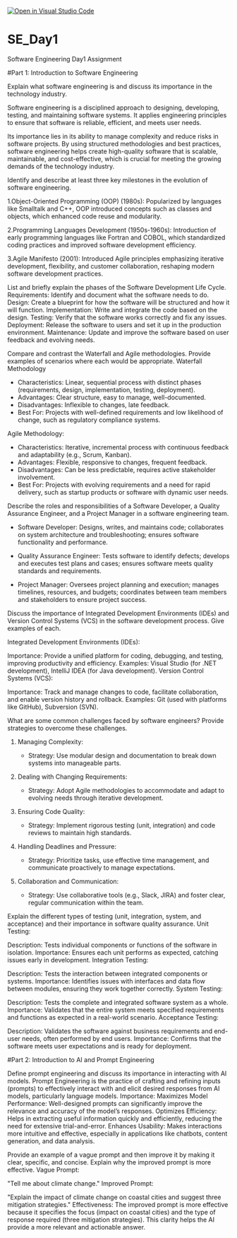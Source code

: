 [![Open in Visual Studio Code](https://classroom.github.com/assets/open-in-vscode-2e0aaae1b6195c2367325f4f02e2d04e9abb55f0b24a779b69b11b9e10269abc.svg)](https://classroom.github.com/online_ide?assignment_repo_id=15571656&assignment_repo_type=AssignmentRepo)
# SE_Day1
Software Engineering Day1 Assignment

#Part 1: Introduction to Software Engineering

Explain what software engineering is and discuss its importance in the technology industry.

Software engineering is a disciplined approach to designing, developing, testing, and maintaining software systems. It applies engineering principles to ensure that software is reliable, efficient, and meets user needs.

Its importance lies in its ability to manage complexity and reduce risks in software projects. By using structured methodologies and best practices, software engineering helps create high-quality software that is scalable, maintainable, and cost-effective, which is crucial for meeting the growing demands of the technology industry.


Identify and describe at least three key milestones in the evolution of software engineering.

1.Object-Oriented Programming (OOP) (1980s): Popularized by languages like Smalltalk and C++, OOP introduced concepts such as classes and objects, which enhanced code reuse and modularity.

2.Programming Languages Development (1950s-1960s): Introduction of early programming languages like Fortran and COBOL, which standardized coding practices and improved software development efficiency.

3.Agile Manifesto (2001): Introduced Agile principles emphasizing iterative development, flexibility, and customer collaboration, reshaping modern software development practices.

List and briefly explain the phases of the Software Development Life Cycle.
Requirements: Identify and document what the software needs to do.
Design: Create a blueprint for how the software will be structured and how it will function.
Implementation: Write and integrate the code based on the design.
Testing: Verify that the software works correctly and fix any issues.
Deployment: Release the software to users and set it up in the production environment.
Maintenance: Update and improve the software based on user feedback and evolving needs.

Compare and contrast the Waterfall and Agile methodologies. Provide examples of scenarios where each would be appropriate.
Waterfall Methodology
- Characteristics: Linear, sequential process with distinct phases (requirements, design, implementation, testing, deployment).
- Advantages: Clear structure, easy to manage, well-documented.
- Disadvantages: Inflexible to changes, late feedback.
- Best For: Projects with well-defined requirements and low likelihood of change, such as regulatory compliance systems.

Agile Methodology:
- Characteristics: Iterative, incremental process with continuous feedback and adaptability (e.g., Scrum, Kanban).
- Advantages: Flexible, responsive to changes, frequent feedback.
- Disadvantages: Can be less predictable, requires active stakeholder involvement.
- Best For: Projects with evolving requirements and a need for rapid delivery, such as startup products or software with dynamic user needs.


Describe the roles and responsibilities of a Software Developer, a Quality Assurance Engineer, and a Project Manager in a software engineering team.
- Software Developer: Designs, writes, and maintains code; collaborates on system architecture and troubleshooting; ensures software functionality and performance.

- Quality Assurance Engineer: Tests software to identify defects; develops and executes test plans and cases; ensures software meets quality standards and requirements.

- Project Manager: Oversees project planning and execution; manages timelines, resources, and budgets; coordinates between team members and stakeholders to ensure project success.

Discuss the importance of Integrated Development Environments (IDEs) and Version Control Systems (VCS) in the software development process. Give examples of each.

Integrated Development Environments (IDEs):

Importance: Provide a unified platform for coding, debugging, and testing, improving productivity and efficiency.
Examples: Visual Studio (for .NET development), IntelliJ IDEA (for Java development).
Version Control Systems (VCS):

Importance: Track and manage changes to code, facilitate collaboration, and enable version history and rollback.
Examples: Git (used with platforms like GitHub), Subversion (SVN).

What are some common challenges faced by software engineers? Provide strategies to overcome these challenges.
1. Managing Complexity:
   - Strategy: Use modular design and documentation to break down systems into manageable parts.

2. Dealing with Changing Requirements:
   - Strategy: Adopt Agile methodologies to accommodate and adapt to evolving needs through iterative development.

3. Ensuring Code Quality:
   - Strategy: Implement rigorous testing (unit, integration) and code reviews to maintain high standards.

4. Handling Deadlines and Pressure:
   - Strategy: Prioritize tasks, use effective time management, and communicate proactively to manage expectations.

5. Collaboration and Communication:
   - Strategy: Use collaborative tools (e.g., Slack, JIRA) and foster clear, regular communication within the team.

Explain the different types of testing (unit, integration, system, and acceptance) and their importance in software quality assurance.
Unit Testing:

Description: Tests individual components or functions of the software in isolation.
Importance: Ensures each unit performs as expected, catching issues early in development.
Integration Testing:

Description: Tests the interaction between integrated components or systems.
Importance: Identifies issues with interfaces and data flow between modules, ensuring they work together correctly.
System Testing:

Description: Tests the complete and integrated software system as a whole.
Importance: Validates that the entire system meets specified requirements and functions as expected in a real-world scenario.
Acceptance Testing:

Description: Validates the software against business requirements and end-user needs, often performed by end users.
Importance: Confirms that the software meets user expectations and is ready for deployment.

#Part 2: Introduction to AI and Prompt Engineering


Define prompt engineering and discuss its importance in interacting with AI models.
Prompt Engineering is the practice of crafting and refining inputs (prompts) to effectively interact with and elicit desired responses from AI models, particularly language models.
Importance:
Maximizes Model Performance: Well-designed prompts can significantly improve the relevance and accuracy of the model’s responses.
Optimizes Efficiency: Helps in extracting useful information quickly and efficiently, reducing the need for extensive trial-and-error.
Enhances Usability: Makes interactions more intuitive and effective, especially in applications like chatbots, content generation, and data analysis.


Provide an example of a vague prompt and then improve it by making it clear, specific, and concise. Explain why the improved prompt is more effective.
Vague Prompt:

"Tell me about climate change."
Improved Prompt:

"Explain the impact of climate change on coastal cities and suggest three mitigation strategies."
Effectiveness:
The improved prompt is more effective because it specifies the focus (impact on coastal cities) and the type of response required (three mitigation strategies). This clarity helps the AI provide a more relevant and actionable answer.
